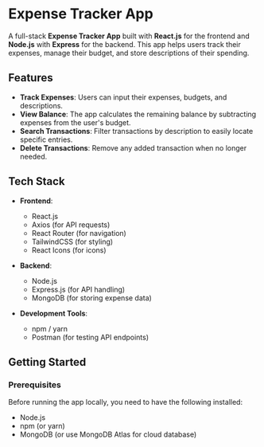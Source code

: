 # Expense Tracker App

A full-stack **Expense Tracker App** built with **React.js** for the frontend and **Node.js** with **Express** for the backend. This app helps users track their expenses, manage their budget, and store descriptions of their spending.

## Features

- **Track Expenses**: Users can input their expenses, budgets, and descriptions.
- **View Balance**: The app calculates the remaining balance by subtracting expenses from the user's budget.
- **Search Transactions**: Filter transactions by description to easily locate specific entries.
- **Delete Transactions**: Remove any added transaction when no longer needed.

## Tech Stack

- **Frontend**:
  - React.js
  - Axios (for API requests)
  - React Router (for navigation)
  - TailwindCSS (for styling)
  - React Icons (for icons)

- **Backend**:
  - Node.js
  - Express.js (for API handling)
  - MongoDB (for storing expense data)

- **Development Tools**:
  - npm / yarn
  - Postman (for testing API endpoints)

## Getting Started

### Prerequisites

Before running the app locally, you need to have the following installed:

- Node.js
- npm (or yarn)
- MongoDB (or use MongoDB Atlas for cloud database)


